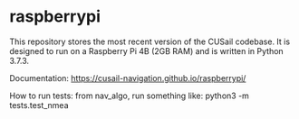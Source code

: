 # raspberrypi

This repository stores the most recent version of the CUSail codebase.
It is designed to run on a Raspberry Pi 4B (2GB RAM) and is written in
Python 3.7.3.

Documentation:
https://cusail-navigation.github.io/raspberrypi/

How to run tests: from nav_algo, run something like:
python3 -m tests.test_nmea